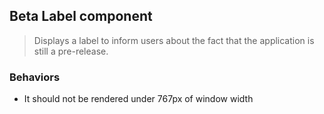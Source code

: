 ## Beta Label component

> Displays a label to inform users about the fact that the application is still a pre-release.

### Behaviors

* It should not be rendered under 767px of window width
